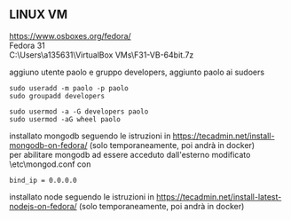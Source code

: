 LINUX VM
---
https://www.osboxes.org/fedora/  
Fedora 31  
C:\Users\a135631\VirtualBox VMs\F31-VB-64bit.7z  

aggiuno utente paolo e gruppo developers, aggiunto paolo ai sudoers

	sudo useradd -m paolo -p paolo
	sudo groupadd developers

	sudo usermod -a -G developers paolo
	sudo usermod -aG wheel paolo

installato mongodb seguendo le istruzioni in https://tecadmin.net/install-mongodb-on-fedora/ (solo temporaneamente, poi andrà in docker)  
per abilitare mongodb ad essere acceduto dall'esterno modificato \etc\mongod.conf
con

	bind_ip = 0.0.0.0 

installato node seguendo le istruzioni in https://tecadmin.net/install-latest-nodejs-on-fedora/ (solo temporaneamente, poi andrà in docker)


